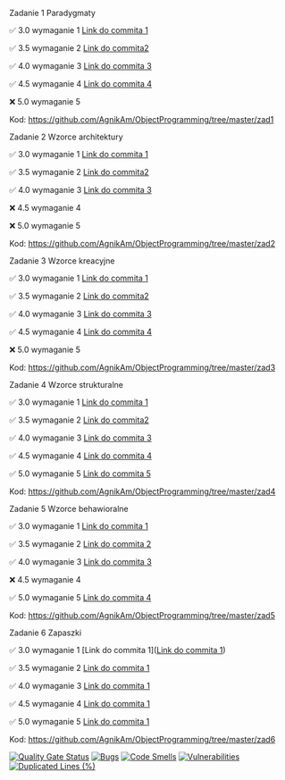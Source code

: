 Zadanie 1 Paradygmaty

✅ 3.0 wymaganie 1 [Link do commita 1](https://github.com/AgnikAm/ObjectProgramming/commit/f7f08905ce0c962ead39cb39830f3fd9bd8ece00)

✅ 3.5 wymaganie 2 [Link do commita2](https://github.com/AgnikAm/ObjectProgramming/commit/f7f08905ce0c962ead39cb39830f3fd9bd8ece00)

✅ 4.0 wymaganie 3 [Link do commita 3](https://github.com/AgnikAm/ObjectProgramming/commit/f7f08905ce0c962ead39cb39830f3fd9bd8ece00)

✅ 4.5 wymaganie 4 [Link do commita 4](https://github.com/AgnikAm/ObjectProgramming/commit/f7f08905ce0c962ead39cb39830f3fd9bd8ece00)

❌ 5.0 wymaganie 5

Kod: https://github.com/AgnikAm/ObjectProgramming/tree/master/zad1

Zadanie 2 Wzorce architektury

✅ 3.0 wymaganie 1 [Link do commita 1](https://github.com/AgnikAm/ObjectProgramming/commit/82ba62ffe9c76e7d9f432e50b94990e21e5f271a)

✅ 3.5 wymaganie 2 [Link do commita2](https://github.com/AgnikAm/ObjectProgramming/commit/4c97eb6e3a9ab24846095adfe98689429ab1c24f)

✅ 4.0 wymaganie 3 [Link do commita 3](https://github.com/AgnikAm/ObjectProgramming/commit/82ba62ffe9c76e7d9f432e50b94990e21e5f271a)

❌ 4.5 wymaganie 4

❌ 5.0 wymaganie 5

Kod: https://github.com/AgnikAm/ObjectProgramming/tree/master/zad2

Zadanie 3 Wzorce kreacyjne

✅ 3.0 wymaganie 1 [Link do commita 1](https://github.com/AgnikAm/ObjectProgramming/commit/f2b741c50be5cbc10dbfaf8098323c37b10a2d1a)

✅ 3.5 wymaganie 2 [Link do commita2](https://github.com/AgnikAm/ObjectProgramming/commit/f2b741c50be5cbc10dbfaf8098323c37b10a2d1a)

✅ 4.0 wymaganie 3 [Link do commita 3](https://github.com/AgnikAm/ObjectProgramming/commit/f2b741c50be5cbc10dbfaf8098323c37b10a2d1a)

✅ 4.5 wymaganie 4 [Link do commita 4](https://github.com/AgnikAm/ObjectProgramming/commit/da2238590e7b76fe61d1380dc9a3dc139cb13a7f)

❌ 5.0 wymaganie 5

Kod: https://github.com/AgnikAm/ObjectProgramming/tree/master/zad3

Zadanie 4 Wzorce strukturalne

✅ 3.0 wymaganie 1 [Link do commita 1](https://github.com/AgnikAm/ObjectProgramming/commit/f8cdf5b84dc768d0d03b3625499c457d4df844ac)

✅ 3.5 wymaganie 2 [Link do commita2](https://github.com/AgnikAm/ObjectProgramming/commit/f8cdf5b84dc768d0d03b3625499c457d4df844ac)

✅ 4.0 wymaganie 3 [Link do commita 3](https://github.com/AgnikAm/ObjectProgramming/commit/f8cdf5b84dc768d0d03b3625499c457d4df844ac)

✅ 4.5 wymaganie 4 [Link do commita 4](https://github.com/AgnikAm/ObjectProgramming/commit/f8cdf5b84dc768d0d03b3625499c457d4df844ac)

✅ 5.0 wymaganie 5 [Link do commita 5](https://github.com/AgnikAm/ObjectProgramming/commit/f8cdf5b84dc768d0d03b3625499c457d4df844ac)

Kod: https://github.com/AgnikAm/ObjectProgramming/tree/master/zad4

Zadanie 5 Wzorce behawioralne

✅ 3.0 wymaganie 1 [Link do commita 1](https://github.com/AgnikAm/ObjectProgramming/commit/04e270dc0a0a31ebda77210173007cc6901af388)

✅ 3.5 wymaganie 2 [Link do commita 2](https://github.com/AgnikAm/ObjectProgramming/commit/04e270dc0a0a31ebda77210173007cc6901af388)

✅ 4.0 wymaganie 3 [Link do commita 3](https://github.com/AgnikAm/ObjectProgramming/commit/04e270dc0a0a31ebda77210173007cc6901af388)

❌ 4.5 wymaganie 4 

✅ 5.0 wymaganie 5 [Link do commita 4](https://github.com/AgnikAm/ObjectProgramming/commit/04e270dc0a0a31ebda77210173007cc6901af388)

Kod: https://github.com/AgnikAm/ObjectProgramming/tree/master/zad5

Zadanie 6 Zapaszki

✅ 3.0 wymaganie 1 [Link do commita 1]([Link do commita 1](https://github.com/AgnikAm/ObjectProgramming/commit/5d5382d83cfb502311328cccdc8d9cc34965a743))

✅ 3.5 wymaganie 2 [Link do commita 1](https://github.com/AgnikAm/ObjectProgramming/commit/5d5382d83cfb502311328cccdc8d9cc34965a743)

✅ 4.0 wymaganie 3 [Link do commita 1](https://github.com/AgnikAm/ObjectProgramming/commit/5d5382d83cfb502311328cccdc8d9cc34965a743)

✅ 4.5 wymaganie 4 [Link do commita 1](https://github.com/AgnikAm/ObjectProgramming/commit/5d5382d83cfb502311328cccdc8d9cc34965a743)

✅ 5.0 wymaganie 5 [Link do commita 1](https://github.com/AgnikAm/ObjectProgramming/commit/5d5382d83cfb502311328cccdc8d9cc34965a743)

Kod: https://github.com/AgnikAm/ObjectProgramming/tree/master/zad6

[![Quality Gate Status](https://sonarcloud.io/api/project_badges/measure?project=AgnikAm_ObjectProgramming&metric=alert_status)](https://sonarcloud.io/summary/new_code?id=AgnikAm_ObjectProgramming)
[![Bugs](https://sonarcloud.io/api/project_badges/measure?project=AgnikAm_ObjectProgramming&metric=bugs)](https://sonarcloud.io/summary/new_code?id=AgnikAm_ObjectProgramming)
[![Code Smells](https://sonarcloud.io/api/project_badges/measure?project=AgnikAm_ObjectProgramming&metric=code_smells)](https://sonarcloud.io/summary/new_code?id=AgnikAm_ObjectProgramming)
[![Vulnerabilities](https://sonarcloud.io/api/project_badges/measure?project=AgnikAm_ObjectProgramming&metric=vulnerabilities)](https://sonarcloud.io/summary/new_code?id=AgnikAm_ObjectProgramming)
[![Duplicated Lines (%)](https://sonarcloud.io/api/project_badges/measure?project=AgnikAm_ObjectProgramming&metric=duplicated_lines_density)](https://sonarcloud.io/summary/new_code?id=AgnikAm_ObjectProgramming)